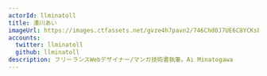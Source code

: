 ```yaml
---
actorId: llminatoll
title: 湊川あい
imageUrl: https://images.ctfassets.net/gvze4h7pavn2/746Chd0J7UE6C8YCKsEk4U/96d02cc5cb6adedf19d2d271f47185de/actor-llminatoll.jpg
accounts:
  twitter: llminatoll
  github: llminatoll
description: フリーランスWebデザイナー/マンガ技術書執筆。Ai Minatogawa
---
```

